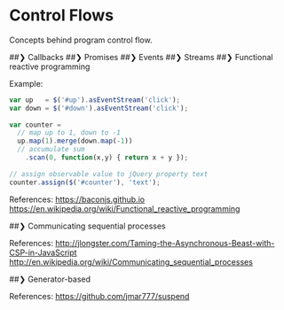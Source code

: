 # Control Flows

Concepts behind program control flow.

##❯ Callbacks
##❯ Promises
##❯ Events
##❯ Streams
##❯ Functional reactive programming

Example:

```javascript
var up   = $('#up').asEventStream('click');
var down = $('#down').asEventStream('click');
​
var counter =
  // map up to 1, down to -1
  up.map(1).merge(down.map(-1))
  // accumulate sum
    .scan(0, function(x,y) { return x + y });
​
// assign observable value to jQuery property text
counter.assign($('#counter'), 'text');
```

References: https://baconjs.github.io https://en.wikipedia.org/wiki/Functional_reactive_programming

##❯ Communicating sequential processes

References: http://jlongster.com/Taming-the-Asynchronous-Beast-with-CSP-in-JavaScript http://en.wikipedia.org/wiki/Communicating_sequential_processes

##❯ Generator-based

References: https://github.com/jmar777/suspend
